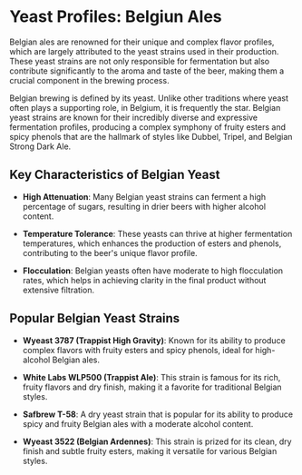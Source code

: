# Yeast Profiles: Belgiun Ales

Belgian ales are renowned for their unique and complex flavor profiles, which are largely attributed to the yeast strains used in their production. These yeast strains are not only responsible for fermentation but also contribute significantly to the aroma and taste of the beer, making them a crucial component in the brewing process.

Belgian brewing is defined by its yeast. Unlike other traditions where yeast often plays a supporting role, in Belgium, it is frequently the star. Belgian yeast strains are known for their incredibly diverse and expressive fermentation profiles, producing a complex symphony of fruity esters and spicy phenols that are the hallmark of styles like Dubbel, Tripel, and Belgian Strong Dark Ale.

## Key Characteristics of Belgian Yeast

- **High Attenuation**: Many Belgian yeast strains can ferment a high percentage of sugars, resulting in drier beers with higher alcohol content.

- **Temperature Tolerance**: These yeasts can thrive at higher fermentation temperatures, which enhances the production of esters and phenols, contributing to the beer's unique flavor profile.

- **Flocculation**: Belgian yeasts often have moderate to high flocculation rates, which helps in achieving clarity in the final product without extensive filtration.

## Popular Belgian Yeast Strains

- **Wyeast 3787 (Trappist High Gravity)**: Known for its ability to produce complex flavors with fruity esters and spicy phenols, ideal for high-alcohol Belgian ales.

- **White Labs WLP500 (Trappist Ale)**: This strain is famous for its rich, fruity flavors and dry finish, making it a favorite for traditional Belgian styles.

- **Safbrew T-58**: A dry yeast strain that is popular for its ability to produce spicy and fruity Belgian ales with a moderate alcohol content.

- **Wyeast 3522 (Belgian Ardennes)**: This strain is prized for its clean, dry finish and subtle fruity esters, making it versatile for various Belgian styles.
